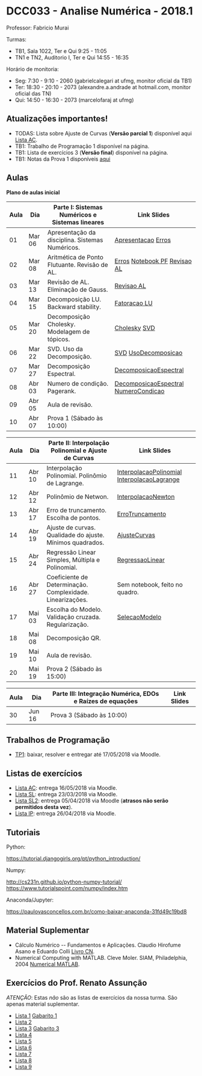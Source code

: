 ﻿DCC033 - Analise Numérica - 2018.1
==================================

Professor: Fabricio Murai

Turmas:
 * TB1, Sala 1022, Ter e Qui 9:25 - 11:05
 * TN1 e TN2, Auditorio I, Ter e Qui 14:55 - 16:35

Horário de monitoria:

 * Seg: 7:30 - 9:10 - 2060 (gabrielcalegari at ufmg, monitor oficial da TB1)
 * Ter: 18:30 - 20:10 - 2073 (alexandre.a.andrade at hotmail.com, monitor oficial das TN)
 * Qui: 14:50 - 16:30 - 2073 (marcelofaraj at ufmg)



Atualizações importantes!
-------------------------
 * TODAS: Lista sobre Ajuste de Curvas (**Versão parcial 1**) disponível aqui [Lista AC].
 * TB1: Trabalho de Programação 1 disponível na página.
 * TB1: Lista de exercícios 3 (**Versão final**) disponível na página.
 * TB1: Notas da Prova 1 disponíveis [aqui](https://docs.google.com/spreadsheets/d/1JBNt5ETcFQLfBDUVJyC8JDJnn6jJs_tcqGOYpMQ1FUg/edit?usp=sharing)


Aulas
-----

**Plano de aulas inicial**

|Aula  |  Dia     | Parte I: Sistemas Numéricos e Sistemas lineares | Link Slides |
|------|----------|--------------------------------------------------------------|-------------|
|01|Mar 06| Apresentação da disciplina. Sistemas Numéricos.  | [Apresentacao] [Erros]|
|02|Mar 08| Aritmética de Ponto Flutuante. Revisão de AL. | [Erros] [Notebook PF] [Revisao AL]|
|03|Mar 13| Revisão de AL. Eliminação de Gauss. | [Revisao AL] |
|04|Mar 15| Decomposição LU. Backward stability. | [Fatoracao LU] |
|05|Mar 20| Decomposição Cholesky. Modelagem de tópicos. | [Cholesky] [SVD] |
|06|Mar 22| SVD. Uso da Decomposição. | [SVD] [UsoDecomposicao] |
|07|Mar 27| Decomposição Espectral. | [DecomposicaoEspectral]|
|08|Abr 03| Numero de condição. Pagerank. | [DecomposicaoEspectral] [NumeroCondicao] |
|09|Abr 05| Aula de revisão. ||
|10|Abr 07| Prova 1 (Sábado às 10:00)  ||

|Aula  |  Dia     | Parte II: Interpolação Polinomial e Ajuste de Curvas | Link Slides |
|------|----------|--------------------------------------------------------------|-------------|
|11 |Abr 10 | Interpolação Polinomial. Polinômio de Lagrange.  | [InterpolacaoPolinomial] [InterpolacaoLagrange]|
|12 |Abr 12 | Polinômio de Netwon.  | [InterpolacaoNewton]|
|13 |Abr 17 | Erro de truncamento. Escolha de pontos.  | [ErroTruncamento] |
|14 |Abr 19 | Ajuste de curvas. Qualidade do ajuste. Mínimos quadrados.  | [AjusteCurvas] |
|15 |Abr 24 | Regressão Linear Simples, Múltipla e Polinomial.  | [RegressaoLinear] |
|16 |Abr 27 | Coeficiente de Determinação. Complexidade. Linearizações.  | Sem notebook, feito no quadro. |
|17 |Mai 03 | Escolha do Modelo. Validação cruzada. Regularização.  | [SelecaoModelo] |
|18 |Mai 08 | Decomposição QR.  | |
|19 |Mai 10 | Aula de revisão.  | |
|20 | Mai 19  | Prova 2 (Sábado às 15:00)                        | |


|Aula  |  Dia     | Parte III: Integração Numérica, EDOs e Raízes de equações    | Link Slides |
|------|----------|--------------------------------------------------------------|-------------|
|30 |Jun 16| Prova 3 (Sábado às 10:00)                                           |             |

Trabalhos de Programação
------------------------
 * [TP1]: baixar, resolver e entregar até 17/05/2018 via Moodle.


Listas de exercícios
--------------------
 * [Lista AC]: entrega 16/05/2018 via Moodle.
 * [Lista SL]: entrega 23/03/2018 via Moodle.
 * [Lista SL2]: entrega 05/04/2018 via Moodle (**atrasos não serão permitidos desta vez**).
 * [Lista IP]: entrega 26/04/2018 via Moodle.

Tutoriais
---------
Python:

https://tutorial.djangogirls.org/pt/python_introduction/

Numpy:

http://cs231n.github.io/python-numpy-tutorial/
https://www.tutorialspoint.com/numpy/index.htm

Anaconda/Jupyter:

https://paulovasconcellos.com.br/como-baixar-anaconda-31fd49c19bd8


Material Suplementar
--------------------
 * Cálculo Numérico -- Fundamentos e Aplicações. Claudio Hirofume Asano e Eduardo Colli [Livro CN].
 * Numerical Computing with MATLAB. Cleve Moler. SIAM, Philadelphia, 2004 [Numerical MATLAB].


[Livro CN]: https://www.ime.usp.br/~asano/LivroNumerico/LivroNumerico.pdf
[Numerical MATLAB]: http://www.mathworks.com/moler/index_ncm.html


Exercícios do Prof. Renato Assunção
-----------------------------------
*ATENÇÃO*: Estas *não* são as listas de exercícios da nossa turma. São apenas material suplementar.
 * [Lista 1] [Gabarito 1]
 * [Lista 2]
 * [Lista 3] [Gabarito 3]
 * [Lista 4]
 * [Lista 5]
 * [Lista 6]
 * [Lista 7]
 * [Lista 8]
 * [Lista 9]

[Lista SL]: ../../ancn_slides/lista1.pdf
[Lista SL2]: ../../ancn_slides/lista2.pdf
[Lista IP]: ../../ancn_slides/lista3.pdf
[Lista AC]: ../../ancn_slides/listaAC.pdf
[Lista 1]: http://homepages.dcc.ufmg.br/~assuncao/an/Lista01.pdf
[Gabarito 1]: http://homepages.dcc.ufmg.br/~assuncao/an/gabarito_lista_01.pdf
[Lista 2]: http://homepages.dcc.ufmg.br/~assuncao/an/Lista02.pdf
[Lista 3]: http://homepages.dcc.ufmg.br/~assuncao/an/Lista03.pdf
[Gabarito 3]: http://homepages.dcc.ufmg.br/~assuncao/an/gabarito_lista_03.pdf
[Lista 4]: http://homepages.dcc.ufmg.br/~assuncao/an/Lista04.pdf
[Lista 5]: http://homepages.dcc.ufmg.br/~assuncao/an/Lista05.pdf
[Lista 6]: http://homepages.dcc.ufmg.br/~assuncao/an/Exerc06.pdf
[Lista 7]: http://homepages.dcc.ufmg.br/~assuncao/an/Lista07.pdf
[Lista 8]: http://homepages.dcc.ufmg.br/~assuncao/an/Lista08.pdf
[Lista 9]: http://homepages.dcc.ufmg.br/~assuncao/an/Lista09.pdf

[Apresentacao]:../../ancn_slides/Apresentacao.pdf
[TP1]:../../ancn_slides/TP1.ipynb
[RegressaoLinear]:https://nbviewer.jupyter.org/github/fabriciomurai/teaching/blob/master/ancn_slides/RegressaoLinear.ipynb
[AjusteCurvas]:https://nbviewer.jupyter.org/github/fabriciomurai/teaching/blob/master/ancn_slides/AjusteCurvas.ipynb
[SelecaoModelo]:https://nbviewer.jupyter.org/github/fabriciomurai/teaching/blob/master/ancn_slides/SelecaoModelo.ipynb
[InterpolacaoPolinomial]:https://nbviewer.jupyter.org/github/fabriciomurai/teaching/blob/master/ancn_slides/InterpolacaoPolinomial.ipynb
[InterpolacaoLagrange]:https://nbviewer.jupyter.org/github/fabriciomurai/teaching/blob/master/ancn_slides/InterpolacaoLagrange.ipynb
[ErroTruncamento]:https://nbviewer.jupyter.org/github/fabriciomurai/teaching/blob/master/ancn_slides/ErroTruncamento.ipynb
[InterpolacaoNewton]:https://nbviewer.jupyter.org/github/fabriciomurai/teaching/blob/master/ancn_slides/InterpolacaoNewton.ipynb
[Notebook PF]:https://nbviewer.jupyter.org/github/fabriciomurai/teaching/blob/master/ancn_slides/PontoFlutuante.ipynb
[Revisao AL]:https://nbviewer.jupyter.org/github/fabriciomurai/teaching/blob/master/ancn_slides/RevisaoAL.ipynb
[Fatoracao LU]:https://nbviewer.jupyter.org/github/fabriciomurai/teaching/blob/master/ancn_slides/FatoracaoLU.ipynb
[Cholesky]:https://nbviewer.jupyter.org/github/fabriciomurai/teaching/blob/master/ancn_slides/Cholesky.ipynb
[SVD]:https://nbviewer.jupyter.org/github/fabriciomurai/teaching/blob/master/ancn_slides/SVD.ipynb
[UsoDecomposicao]:https://nbviewer.jupyter.org/github/fabriciomurai/teaching/blob/master/ancn_slides/UsoDecomposicao.ipynb
[NumeroCondicao]:https://nbviewer.jupyter.org/github/fabriciomurai/teaching/blob/master/ancn_slides/NumeroCondicao.ipynb
[DecomposicaoEspectral]:https://nbviewer.jupyter.org/github/fabriciomurai/teaching/blob/master/ancn_slides/DecomposicaoEspectral.ipynb


[00-Intro]: ../../ancn_slides/00te-Intro.pdf
[01-Pseudo]: ../../ancn_slides/01-Conceitos.pdf
[02-SL]: ../../ancn_slides/02-SistemasLineares.pdf
[02-AL]: ../../ancn_slides/A02-RevisaoAL.pdf
[03-SN]: ../../ancn_slides/A03-SistemasNumericos.pdf
[04-SL]: ../../ancn_slides/A04-SistemasLineares.pdf
[Aula05]: ../../ancn_slides/A05-DecomposicaoLU.pdf
[Aula06]: ../../ancn_slides/A06-Cholesky.pdf
[Aula07]: ../../ancn_slides/A07-UsoDecomposicao.pdf
[Aula08]: ../../ancn_slides/A08-Condicionamento.pdf
[Aula09]: ../../ancn_slides/A09-Interpolacao.pdf
[Aula10]: ../../ancn_slides/A10-PolinomioNewton.pdf
[Aula11]: ../../ancn_slides/A11-GregoryNewton.pdf
[Aula12]: ../../ancn_slides/A12-ErroInterpolacao.pdf
[Erros]: ../../ancn_slides/PontoFlutuanteErros.pdf
[QuizzTeorico]: ../../ancn_slides/quizz-theory.pdf
[GabaritoTeorico]: ../../ancn_slides/gabarito-theory.pdf
[Quizz01]: ../../ancn_slides/quizz01.pdf
[Quizz02]: ../../ancn_slides/gabarito02.pdf
[Quizz03]: ../../ancn_slides/gabarito03.pdf
[Quizz04]: ../../ancn_slides/gabarito04.pdf
[Quizz05]: ../../ancn_slides/gabarito05.pdf
[Quizz06]: ../../ancn_slides/gabarito06.pdf
[Quizz07]: ../../ancn_slides/gabarito07.pdf
[Quizz08]: ../../ancn_slides/gabarito08.pdf
[Quizz09]: ../../ancn_slides/gabarito09.pdf
[Maratona]: ../../ancn_slides/divulgacao-maratona.pdf
[Notas]: https://docs.google.com/spreadsheets/d/1s3jH3t-UhV2gQFDU8lJxeavxx06HK-6vq22bMz0Gnp4/edit?usp=sharing
[Formulario]: http://homepages.dcc.ufmg.br/~lcerf/slides/formulario.pdf

[P2-Notas]: https://drive.google.com/open?id=1ZbdjVT78HYdY5fVuoqiAxi1AelN-ngjD53r5_XgiG2s
[P1-Stats]: ../../ancn_slides/p1_stats.pdf
[P2-Stats]: ../../ancn_slides/p2_stats.pdf
[P1-Notas]: ../../ancn_slides/p1_notas_an.pdf
[Aula09]: ../../ancn_slides/A09-Interpolacao.pdf
[03-Interpolacao]: ../../ancn_slides/03-InterpolacaoPolinomial.pdf
